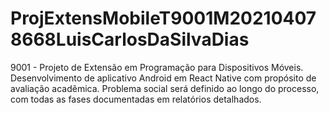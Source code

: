 # ProjExtensMobileT9001M202104078668LuisCarlosDaSilvaDias
9001 - Projeto de Extensão em Programação para Dispositivos Móveis. Desenvolvimento de aplicativo Android em React Native com propósito de avaliação acadêmica. Problema social será definido ao longo do processo, com todas as fases documentadas em relatórios detalhados.
